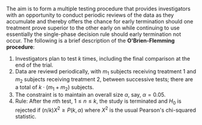 The aim is to form a multiple testing procedure that provides investigators with an opportunity to conduct periodic reviews of the data as they accumulate and thereby offers the chance for early termination should one treatment prove superior to the other early on while continuing to use essentially the single-phase decision rule should early termination not occur. The following is a brief description of the **O'Brien-Flemming procedure**:

1. Investigators plan to test $k$ times, including the final comparison at the end of the trial.
2. Data are reviewd periodically, with $m_1$ subjects receiving treatment 1 and $m_2$ subjects receiving treatment 2, between successive tests; there are a total of $k\cdot (m_1+m_2)$ subjects.
3. The constraint is to maintain an overall size $\alpha$, say, $\alpha = 0.05$.
4. Rule: After the $n$th test, $1 \le n \le k$, the study is terminated and $H_0$ is rejected if $(n/k)X^2 \ge P(k,\alpha)$ where $X^2$ is the usual Pearson's chi-squared statistic.
